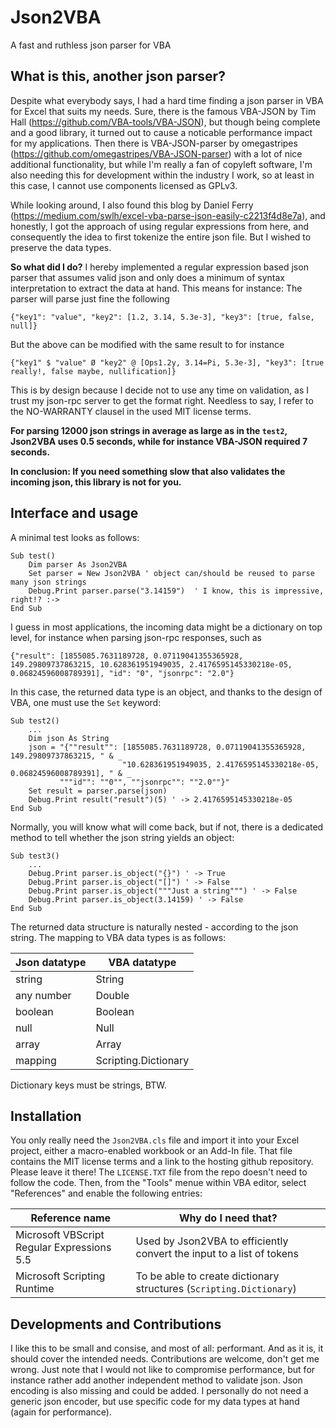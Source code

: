# Json2VBA
A fast and ruthless json parser for VBA

## What is this, another json parser?
Despite what everybody says, I had a hard time finding a json parser in VBA for Excel that suits my needs. Sure, there is the famous VBA-JSON by Tim Hall (https://github.com/VBA-tools/VBA-JSON), but though being complete and a good library, it turned out to cause a noticable performance impact for my applications. Then there is VBA-JSON-parser by omegastripes (https://github.com/omegastripes/VBA-JSON-parser) with a lot of nice additional functionality, but while I'm really a fan of copyleft software, I'm also needing this for development within the industry I work, so at least in this case, I cannot use components licensed as GPLv3.

While looking around, I also found this blog by Daniel Ferry (https://medium.com/swlh/excel-vba-parse-json-easily-c2213f4d8e7a), and honestly, I got the approach of using regular expressions from here, and consequently the idea to first tokenize the entire json file. But I wished to preserve the data types.

**So what did I do?** I hereby implemented a regular expression based json parser that assumes valid json and only does a minimum of syntax interpretation to extract the data at hand. This means for instance: The parser will parse just fine the following

    {"key1": "value", "key2": [1.2, 3.14, 5.3e-3], "key3": [true, false, null]}

But the above can be modified with the same result to for instance

    {"key1" $ "value" Ø "key2" @ [Ops1.2y, 3.14=Pi, 5.3e-3], "key3": [true really!, false maybe, nullification]}

This is by design because I decide not to use any time on validation, as I trust my json-rpc server to get the format right. Needless to say, I refer to the NO-WARRANTY clausel in the used MIT license terms. 

**For parsing 12000 json strings in average as large as in the `test2`, Json2VBA uses 0.5 seconds, while for instance VBA-JSON required 7 seconds.**

**In conclusion: If you need something slow that also validates the incoming json, this library is not for you.**

## Interface and usage

A minimal test looks as follows:

    Sub test()
        Dim parser As Json2VBA
        Set parser = New Json2VBA ' object can/should be reused to parse many json strings
        Debug.Print parser.parse("3.14159")  ' I know, this is impressive, right!? :->
    End Sub

I guess in most applications, the incoming data might be a dictionary on top level, for instance when parsing json-rpc responses, such as

    {"result": [1855085.7631189728, 0.07119041355365928, 149.29809737863215, 10.628361951949035, 2.4176595145330218e-05, 0.06824596008789391], "id": "0", "jsonrpc": "2.0"}
    
In this case, the returned data type is an object, and thanks to the design of VBA, one must use the `Set` keyword:

    Sub test2()
        ...
        Dim json As String
        json = "{""result"": [1855085.7631189728, 0.07119041355365928, 149.29809737863215, " & _
                             "10.628361951949035, 2.4176595145330218e-05, 0.06824596008789391], " & _
               """id"": ""0"", ""jsonrpc"": ""2.0""}"
        Set result = parser.parse(json)
        Debug.Print result("result")(5) ' -> 2.4176595145330218e-05
    End Sub
    
Normally, you will know what will come back, but if not, there is a dedicated method to tell whether the json string yields an object:

    Sub test3()
        ...
        Debug.Print parser.is_object("{}") ' -> True
        Debug.Print parser.is_object("[]") ' -> False
        Debug.Print parser.is_object("""Just a string""") ' -> False
        Debug.Print parser.is_object(3.14159) ' -> False
    End Sub

The returned data structure is naturally nested - according to the json string. The mapping to VBA data types is as follows:

| Json datatype | VBA datatype         |
|---------------|----------------------|
| string        | String               |
| any number    | Double               |
| boolean       | Boolean              |
| null          | Null                 |
| array         | Array                |
| mapping       | Scripting.Dictionary |

Dictionary keys must be strings, BTW.

## Installation

You only really need the `Json2VBA.cls` file and import it into your Excel project, either a macro-enabled workbook or an Add-In file. That file contains the MIT license terms and a link to the hosting github repository. Please leave it there! The `LICENSE.TXT` file from the repo doesn't need to follow the code. Then, from the "Tools" menue within VBA editor, select "References" and enable the following entries:

| Reference name                             | Why do I need that?                                                    |
|--------------------------------------------|------------------------------------------------------------------------|
| Microsoft VBScript Regular Expressions 5.5 | Used by Json2VBA to efficiently convert the input to a list of tokens  |
| Microsoft Scripting Runtime                | To be able to create dictionary structures (`Scripting.Dictionary`)    |

## Developments and Contributions

I like this to be small and consise, and most of all: performant. And as it is, it should cover the intended needs.
Contributions are welcome, don't get me wrong. Just note that I would not like to compromise performance, but for instance rather add another independent method to validate json.
Json encoding is also missing and could be added. I personally do not need a generic json encoder, but use specific code for my data types at hand (again for performance).
